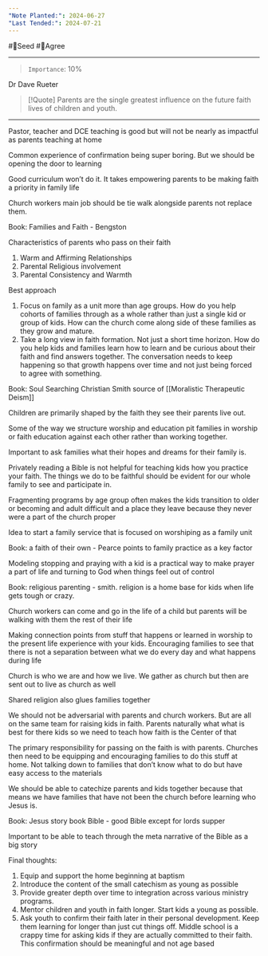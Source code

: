 ```yaml
---
"Note Planted:": 2024-06-27
"Last Tended:": 2024-07-21
---
```

#🌱Seed  #🙂Agree 
****
> `Importance`: 10%

Dr Dave Rueter 

> [!Quote]
> Parents are the single greatest influence on the future faith lives of children and youth.

---

Pastor, teacher and DCE teaching is good but will not be nearly as impactful as parents teaching at home 

Common experience of confirmation being super boring. But we should be opening the door to learning 

Good curriculum won’t do it. It takes empowering parents to be making faith a priority in family life 

Church workers main job should be tie walk alongside parents not replace them. 

Book: Families and Faith - Bengston 

Characteristics of parents who pass on their faith

1. Warm and Affirming Relationships 
2. Parental Religious involvement 
3. Parental Consistency and Warmth 

Best approach 
1. Focus on family as a unit more than age groups. How do you help cohorts of families through as a whole rather than just a single kid or group of kids. How can the church come along side of these families as they grow and mature.
2. Take a long view in faith formation. Not just a short time horizon. How do you help kids and families learn how to learn and be curious about their faith and find answers together. The conversation needs to keep happening so that growth happens over time and not just being forced to agree with something.

Book: Soul Searching Christian Smith source of [[Moralistic Therapeutic Deism]]

Children are primarily shaped by the faith they see their parents live out. 

Some of the way we structure worship and education pit families in worship or faith education against each other rather than working together. 

Important to ask families what their hopes and dreams for their family is. 

Privately reading a Bible is not helpful for teaching kids how you practice your faith. The things we do to be faithful should be evident for our whole family to see and participate in.

Fragmenting programs by age group often makes the kids transition to older or becoming and adult difficult and a place they leave because they never were a part of the church proper 

Idea to start a family service that is focused on worshiping as a family unit 

Book: a faith of their own - Pearce points to family practice as a key factor 

Modeling stopping and praying with a kid is a practical way to make prayer a part of life and turning to God when things feel out of control 

Book: religious parenting - smith. religion is a home base for kids when life gets tough or crazy. 

Church workers can come and go in the life of a child but parents will be walking with them the rest of their life 

Making connection points from stuff that happens or learned in worship to the present life experience with your kids. Encouraging families to see that there is not a separation between what we do every day and what happens during life 

Church is who we are and how we live. We gather as church but then are sent out to live as church as well 

Shared religion also glues families together 

We should not be adversarial with parents and church workers. But are all on the same team for raising kids in faith. Parents naturally what what is best for there kids so we need to teach how faith is the Center of that 

The primary responsibility for passing on the faith is with parents. Churches then need to be equipping and encouraging families to do this stuff at home. Not talking down to families that don’t know what to do but have easy access to the materials 

We should be able to catechize parents and kids together because that means we have families that have not been the church before learning who Jesus is. 

Book: Jesus story book Bible - good Bible except for lords supper 

Important to be able to teach through the meta narrative of the Bible as a big story 

Final thoughts:
1. Equip and support the home beginning at baptism 
2. Introduce the content of the small catechism as young as possible 
3. Provide greater depth over time to integration across various ministry programs.
4. Mentor children and youth in faith longer. Start kids a young as possible. 
5. Ask youth to confirm their faith later in their personal development. Keep them learning for longer than just cut things off. Middle school is a crappy time for asking kids if they are actually committed to their faith. This confirmation should be meaningful and not age based 















